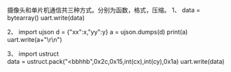 摄像头和单片机通信共三种方式。分别为函数，格式，压缩。
1、
data = bytearray()
uart.write(data)

2、
import ujson
d = {"xx":x,"yy":y}
a = ujson.dumps(d)
print(a)
uart.write(a+"\r\n")

3、
import ustruct		
data = ustruct.pack("<bbhhb",0x2c,0x15,int(cx),int(cy),0x1a)
uart.write(data)


